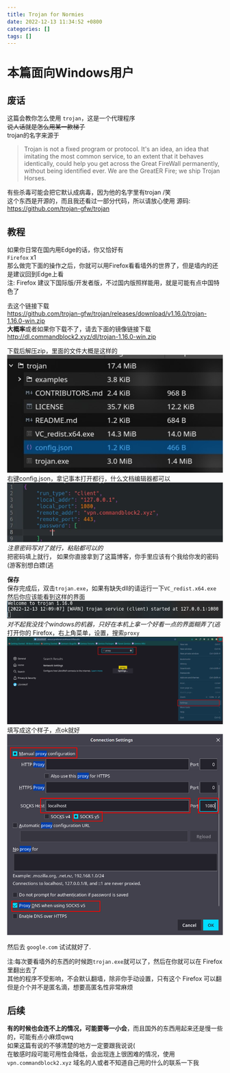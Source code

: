 ```yaml
---
title: Trojan for Normies
date: 2022-12-13 11:34:52 +0800
categories: []
tags: []
---
```


# 本篇面向Windows用户  

## 废话

这篇会教你怎么使用 `trojan`，这是一个代理程序  
~~说人话就是怎么用某一款梯子~~  
trojan的名字来源于
> Trojan is not a fixed program or protocol. It's an idea, an idea that imitating the most common service, to an extent that it behaves identically, could help you get across the Great FireWall permanently, without being identified ever. We are the GreatER Fire; we ship Trojan Horses.  

有些杀毒可能会把它默认成病毒，因为他的名字里有trojan /笑  
这个东西是开源的，而且我还看过一部分代码，所以请放心使用
源码: https://github.com/trojan-gfw/trojan

## 教程
如果你日常在国内用Edge的话，你又恰好有  
`Firefox` x1   
那么做完下面的操作之后，你就可以用Firefox看看墙外的世界了，但是墙内的还是建议回到Edge上看  
注: Firefox 建议下国际版/开发者版，不过国内版照样能用，就是可能有点中国特色了


去这个链接下载  
    https://github.com/trojan-gfw/trojan/releases/download/v1.16.0/trojan-1.16.0-win.zip  
**大概率**或者如果你下载不了，请去下面的镜像链接下载  
    http://dl.commandblock2.xyz/dl/trojan-1.16.0-win.zip

下载后解压zip，里面的文件大概是这样的  
![img](/assets/img/Screenshot_20221213_114738.jpg)  
右键config.json，拿记事本打开都行，什么文档编辑器都可以    
![img](/assets/img/Screenshot_20221213_115207.webp)  
_注意密码写对了就行，粘贴都可以的_  
把密码填上就行，
如果你直接拿到了这篇博客，你手里应该有个我给你发的密码
(游客别想白嫖(逃

**保存**  
保存完成后，双击`trojan.exe`，如果有缺失dll的请运行一下`VC_redist.x64.exe`  
然后你应该能看到这样的界面  
![img](/assets/img/Screenshot_20221213_120926.webp)  
_对不起我没找个windows的机器，只好在本机上拿一个好看一点的界面糊弄了(逃_   
打开你的 Firefox，右上角菜单，设置，搜索`proxy`  
![img](/assets/img/Screenshot_20221213_120150.webp)
填写成这个样子，点ok就好
![img](/assets/img/Screenshot_20221213_120351.png)

然后去 `google.com` 试试就好了.

注:每次要看墙外的东西的时候跑`trojan.exe`就可以了，然后在你就可以在 Firefox 里翻出去了  
其他的程序不受影响，不会默认翻墙，除非你手动设置，只有这个 Firefox 可以翻  
但是介个并不是匿名滴，想要高匿名性非常麻烦
## 后续
**有的时候也会连不上的情况，可能要等一小会**，而且国外的东西用起来还是慢一些的，可能有点小麻烦qwq  
如果这篇有说的不够清楚的地方一定要跟我说说(    
在敏感时段可能可用性会降低，会出现连上很困难的情况，使用 `vpn.commandblock2.xyz` 域名的人或者不知道自己用的什么的联系一下我